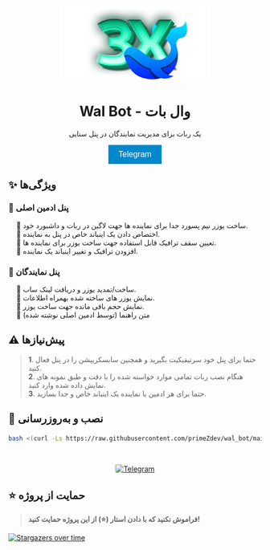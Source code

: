 <p align="center">
  <img width="300px" src="./media/wal_bot.png" alt="Wal Bot">
  <h1 align="center">Wal Bot - وال بات</h1>
  <p align="center">یک ربات برای مدیریت نمایندگان در پنل سنایی</p>
</p>

<p align="center">
  <a href="https://t.me/primez_dev" style="text-decoration:none;">
    <button style="background-color: #0088cc; color: white; border: none; padding: 10px 20px; font-size: 16px; cursor: pointer;">
      Telegram
    </button>
  </a>
</p>



## ✨ ویژگی‌ها

### 💠 **پنل ادمین اصلی**
&nbsp;&nbsp;&nbsp;&nbsp;🔹  ساخت یوزر نیم پسورد جدا برای نماینده ها جهت لاگین در ربات و داشبورد خود.<br>
&nbsp;&nbsp;&nbsp;&nbsp;🔹 اختصاص دادن یک اینباند خاص در پنل به نماینده.<br>
&nbsp;&nbsp;&nbsp;&nbsp;🔹 تعیین سقف ترافیک قابل استفاده جهت ساخت یوزر برای نماینده ها.<br>
&nbsp;&nbsp;&nbsp;&nbsp;🔹 افزودن ترافیک و تغییر اینباند یک نماینده.

### 💠 **پنل نمایندگان**
&nbsp;&nbsp;&nbsp;&nbsp;🔹  ساخت/تمدید یوزر و دریافت لینک ساب.<br>
&nbsp;&nbsp;&nbsp;&nbsp;🔹 نمایش یوزر های ساخته شده بهمراه اطلاعات.<br>
&nbsp;&nbsp;&nbsp;&nbsp;🔹 نمایش حجم باقی مانده جهت ساخت یوزر.<br>
&nbsp;&nbsp;&nbsp;&nbsp;🔹 متن راهنما (توسط ادمین اصلی نوشته شده)


## ⚠️ **پیش‌نیازها**
> **1**. حتما برای پنل خود سرتیفیکیت بگیرید و همچنین سابسکریپشن را در پنل فعال کنید.<br>
**2**. هنگام نصب ربات تمامی موارد خواسته شده را با دقت و طبق نمونه های نمایش داده شده وارد کنید.<br>
**3**. حتما برای هر ادمین یا نماینده یک اینباند خاص و جدا بسازید.



## 🚀 **نصب و به‌روزرسانی**
```bash
bash <(curl -Ls https://raw.githubusercontent.com/primeZdev/wal_bot/main/install.sh)
```

<br>
<p align="center">
  <a href="https://t.me/primez_dev">
    <img src="https://img.shields.io/badge/Telegram-Last news-blue?style=flat-square&logo=telegram" alt="Telegram">
  </a>
</p>



## ⭐ حمایت از پروژه
> **فراموش نکنید که با دادن استار (⭐) از این پروژه حمایت کنید!**  

[![Stargazers over time](https://starchart.cc/primeZdev/wal_bot.svg?variant=adaptive)](https://starchart.cc/primeZdev/wal_bot)
